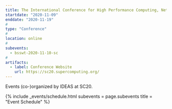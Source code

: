```yaml
---
title: The International Conference for High Performance Computing, Networking, Storage, and Analysis (SC20)
startdate: "2020-11-09"
enddate: "2020-11-19"
#
type: "Conference" 
#
location: online
#
subevents:
  - bsswt-2020-11-10-sc
#
artifacts:
  - label: Conference Website
    url: https://sc20.supercomputing.org/
---
```


Events (co-)organized by IDEAS at SC20.

{% include _events/schedule.html
   subevents = page.subevents
   title = "Event Schedule"
%}
